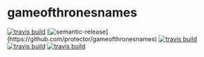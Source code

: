 # gameofthronesnames 
[![travis build](https://img.shields.io/travis/protector/gameofthronesnames.svg?style=plastic)](https://travis-ci.org/protector/gameofthronesnames)
[![semantic-release](https://img.shields.io/badge/-semantic--release-800080.svg?logo=data:img/logo.png;)](https://github.com/protector/gameofthronesnames)
[![travis build](https://img.shields.io/travis/protector/gameofthronesnames.svg?style=plastic)](https://travis-ci.org/protector/gameofthronesnames)
[![travis build](https://img.shields.io/travis/protector/gameofthronesnames.svg?style=plastic)](https://travis-ci.org/protector/gameofthronesnames)
[![travis build](https://img.shields.io/travis/protector/gameofthronesnames.svg?style=plastic)](https://travis-ci.org/protector/gameofthronesnames)
